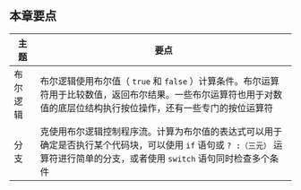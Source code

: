 ## 本章要点

| 主题 | 要点 |
|-|-|
| 布尔逻辑 | 布尔逻辑使用布尔值（ `true` 和 `false` ）计算条件。布尔运算符用于比较数值，返回布尔结果。一些布尔运算符也用于对数值的底层位结构执行按位操作，还有一些专门的按位运算符 |
| 分支 | 克使用布尔逻辑控制程序流。计算为布尔值的表达式可以用于确定是否执行某个代码块，可以使用 `if` 语句或 `? :（三元）` 运算符进行简单的分支，或者使用 `switch` 语句同时检查多个条件 |